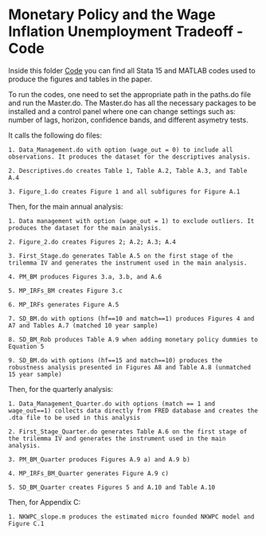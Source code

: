# Monetary Policy and the Wage Inflation Unemployment Tradeoff - Code

Inside this folder [Code](https://github.com/RicardoGabriel/Monetary-Policy-and-the-Wage-Inflation---Unemployment-Tradeoff/tree/main/Code) you can find all Stata 15 and MATLAB codes used to produce the figures and tables in the paper.

To run the codes, one need to set the appropriate path in the paths.do file and run the Master.do. The Master.do has all the necessary packages to be installed and a control panel where one can change settings such as: number of lags, horizon, confidence bands, and different asymetry tests. 

It calls the following do files:

	1. Data_Management.do with option (wage_out = 0) to include all observations. It produces the dataset for the descriptives analysis.

	2. Descriptives.do creates Table 1, Table A.2, Table A.3, and Table A.4

	3. Figure_1.do creates Figure 1 and all subfigures for Figure A.1

Then, for the main annual analysis:

	1. Data management with option (wage_out = 1) to exclude outliers. It produces the dataset for the main analysis.

	2. Figure_2.do creates Figures 2; A.2; A.3; A.4 

	3. First_Stage.do generates Table A.5 on the first stage of the trilemma IV and generates the instrument used in the main analysis.

	4. PM_BM produces Figures 3.a, 3.b, and A.6

	5. MP_IRFs_BM creates Figure 3.c

	6. MP_IRFs generates Figure A.5

	7. SD_BM.do with options (hf==10 and match==1) produces Figures 4 and A7 and Tables A.7 (matched 10 year sample)

	8. SD_BM_Rob produces Table A.9 when adding monetary policy dummies to Equation 5

	9. SD_BM.do with options (hf==15 and match==10) produces the robustness analysis presented in Figures A8 and Table A.8 (unmatched 15 year sample)

Then, for the quarterly analysis:

	1. Data_Management_Quarter.do with options (match == 1 and wage_out==1) collects data directly from FRED database and creates the .dta file to be used in this analysis

	2. First_Stage_Quarter.do generates Table A.6 on the first stage of the trilemma IV and generates the instrument used in the main analysis.

	3. PM_BM_Quarter produces Figures A.9 a) and A.9 b)

	4. MP_IRFs_BM_Quarter generates Figure A.9 c)

	5. SD_BM_Quarter creates Figures 5 and A.10 and Table A.10

Then, for Appendix C:
	
	1. NKWPC_slope.m produces the estimated micro founded NKWPC model and Figure C.1